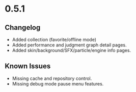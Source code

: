 # 0.5.1

## Changelog

-   Added collection (favorite/offline mode)
-   Added performance and judgment graph detail pages.
-   Added skin/background/SFX/particle/engine info pages.

## Known Issues

-   Missing cache and repository control.
-   Missing debug mode pause menu features.
